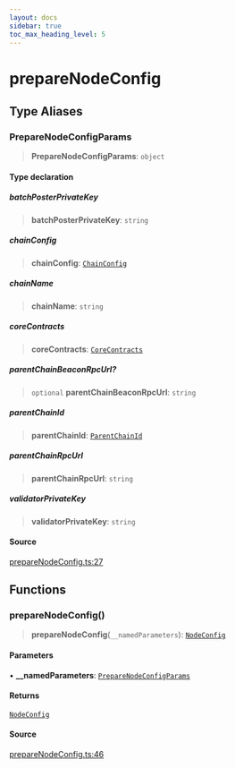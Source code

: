 ```yaml
---
layout: docs
sidebar: true
toc_max_heading_level: 5
---
```


# prepareNodeConfig

## Type Aliases

### PrepareNodeConfigParams

> **PrepareNodeConfigParams**: `object`

#### Type declaration

##### batchPosterPrivateKey

> **batchPosterPrivateKey**: `string`

##### chainConfig

> **chainConfig**: [`ChainConfig`](types/ChainConfig.md#chainconfig)

##### chainName

> **chainName**: `string`

##### coreContracts

> **coreContracts**: [`CoreContracts`](types/CoreContracts.md#corecontracts)

##### parentChainBeaconRpcUrl?

> `optional` **parentChainBeaconRpcUrl**: `string`

##### parentChainId

> **parentChainId**: [`ParentChainId`](types/ParentChain.md#parentchainid)

##### parentChainRpcUrl

> **parentChainRpcUrl**: `string`

##### validatorPrivateKey

> **validatorPrivateKey**: `string`

#### Source

[prepareNodeConfig.ts:27](https://github.com/offchainlabs/arbitrum-orbit-sdk/blob/fa20b8d23170b5196c4c9cdb5fc2dfefa349f1c8/src/prepareNodeConfig.ts#L27)

## Functions

### prepareNodeConfig()

> **prepareNodeConfig**(`__namedParameters`): [`NodeConfig`](types/NodeConfig-1.md#nodeconfig)

#### Parameters

• **\_\_namedParameters**: [`PrepareNodeConfigParams`](prepareNodeConfig.md#preparenodeconfigparams)

#### Returns

[`NodeConfig`](types/NodeConfig-1.md#nodeconfig)

#### Source

[prepareNodeConfig.ts:46](https://github.com/offchainlabs/arbitrum-orbit-sdk/blob/fa20b8d23170b5196c4c9cdb5fc2dfefa349f1c8/src/prepareNodeConfig.ts#L46)
